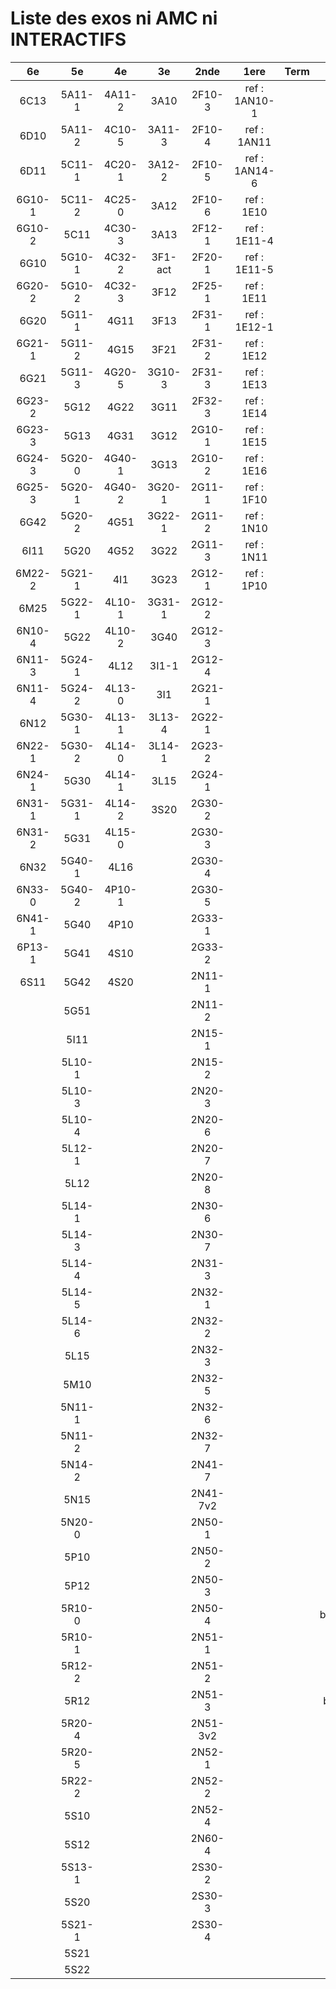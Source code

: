 # Liste des exos ni AMC ni INTERACTIFS

|6e|5e|4e|3e|2nde|1ere|Term|Reste|
|:-:|:-:|:-:|:-:|:-:|:-:|:-:|:-:|
|6C13|5A11-1|4A11-2|3A10|2F10-3|ref : 1AN10-1||MG32_3F13|
|6D10|5A11-2|4C10-5|3A11-3|2F10-4|ref : 1AN11||CM020|
|6D11|5C11-1|4C20-1|3A12-2|2F10-5|ref : 1AN14-6||CM021|
|6G10-1|5C11-2|4C25-0|3A12|2F10-6|ref : 1E10||ExC100|
|6G10-2|5C11|4C30-3|3A13|2F12-1|ref : 1E11-4||HPC100|
|6G10|5G10-1|4C32-2|3F1-act|2F20-1|ref : 1E11-5||PEA11-1|
|6G20-2|5G10-2|4C32-3|3F12|2F25-1|ref : 1E11||PEA11|
|6G20|5G11-1|4G11|3F13|2F31-1|ref : 1E12-1||PEA12|
|6G21-1|5G11-2|4G15|3F21|2F31-2|ref : 1E12||PEA13|
|6G21|5G11-3|4G20-5|3G10-3|2F31-3|ref : 1E13||PEG20|
|6G23-2|5G12|4G22|3G11|2F32-3|ref : 1E14||PEG21|
|6G23-3|5G13|4G31|3G12|2G10-1|ref : 1E15||PEG22|
|6G24-3|5G20-0|4G40-1|3G13|2G10-2|ref : 1E16||PEG23|
|6G25-3|5G20-1|4G40-2|3G20-1|2G11-1|ref : 1F10||PEG24|
|6G42|5G20-2|4G51|3G22-1|2G11-2|ref : 1N10||P003|
|6I11|5G20|4G52|3G22|2G11-3|ref : 1N11||P004|
|6M22-2|5G21-1|4I1|3G23|2G12-1|ref : 1P10||P005|
|6M25|5G22-1|4L10-1|3G31-1|2G12-2|||P006|
|6N10-4|5G22|4L10-2|3G40|2G12-3|||P007|
|6N11-3|5G24-1|4L12|3I1-1|2G12-4|||P008|
|6N11-4|5G24-2|4L13-0|3I1|2G21-1|||P009|
|6N12|5G30-1|4L13-1|3L13-4|2G22-1|||P010|
|6N22-1|5G30-2|4L14-0|3L14-1|2G23-2|||P011|
|6N24-1|5G30|4L14-1|3L15|2G24-1|||P012|
|6N31-1|5G31-1|4L14-2|3S20|2G30-2|||P013|
|6N31-2|5G31|4L15-0||2G30-3|||P014|
|6N32|5G40-1|4L16||2G30-4|||P015|
|6N33-0|5G40-2|4P10-1||2G30-5|||P016|
|6N41-1|5G40|4P10||2G33-1|||beta2F31|
|6P13-1|5G41|4S10||2G33-2|||beta3F23|
|6S11|5G42|4S20||2N11-1|||beta3G15|
||5G51|||2N11-2|||beta3G41|
||5I11|||2N15-1|||beta3S20-1|
||5L10-1|||2N15-2|||beta3s21|
||5L10-3|||2N20-3|||beta4C31|
||5L10-4|||2N20-6|||beta4G20-3|
||5L12-1|||2N20-7|||beta4G20-4|
||5L12|||2N20-8|||beta5G30-2|
||5L14-1|||2N30-6|||beta6C33-1|
||5L14-3|||2N30-7|||beta6test2|
||5L14-4|||2N31-3|||beta6test2021|
||5L14-5|||2N32-1|||betaAleaFigure|
||5L14-6|||2N32-2|||betaAsymptotesObliques|
||5L15|||2N32-3|||betaEqCarreDansC|
||5M10|||2N32-5|||betaEqValAbs|
||5N11-1|||2N32-6|||betaEquations|
||5N11-2|||2N32-7|||betaEquationsLog|
||5N14-2|||2N41-7|||betaExo3d|
||5N15|||2N41-7v2|||betaExoLimite|
||5N20-0|||2N50-1|||betaExoSimpleMatthieu|
||5P10|||2N50-2|||betaModele10_simple_question-reponse|
||5P12|||2N50-3|||betaModele11_parametrable|
||5R10-0|||2N50-4|||betaModele20_plusieurs_types_de_questions|
||5R10-1|||2N51-1|||betaModele21_parametrables|
||5R12-2|||2N51-2|||betaModele22_avec_une_serie_de_valeurs|
||5R12|||2N51-3|||betaModele30_constructions_géométriques|
||5R20-4|||2N51-3v2|||betaModele31_parametrables|
||5R20-5|||2N52-1|||betaModele40_tableau_proportionnalite|
||5R22-2|||2N52-2|||betaModele41_tableau_signes_variations|
||5S10|||2N52-4|||betaModele50_Mathsteps|
||5S12|||2N60-4|||betaProbaAouB|
||5S13-1|||2S30-2|||betaProbabilites|
||5S20|||2S30-3|||betaProbabilitesJC|
||5S21-1|||2S30-4|||betaProblemesConcretPourcentage|
||5S21||||||betaPuissances|
||5S22||||||betaSpline|
